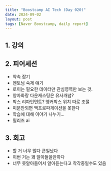 ```yaml
---
title: "Boostcamp AI Tech (Day 020)"
date: 2024-09-02
layout: post
tags: [Naver Boostcamp, daily report]
---
```

## 1. 강의
<!-- 5강 듣고  -->

## 2. 피어세션
- 약속 잡기
- 멘토님 숙제 얘기
- 로이는 필요한 데이터만 관심영역만 보는 것.
- 양자화랑 다운캐스팅은 유사개념?
- 박스 리파인먼트? 앵커박스 위치 따로 조절
- 미분안되면  백프로파게이션을 못한다
- 학습에 대해 이야기 나누기...
- 릴리즈 ai

## 3. 회고
- 할 거 너무 많다 큰일났다
- 이번 거는 꽤 알아들을만하다 
- 너무 못알아들어서 알아듣는다고 착각중일수도 있음